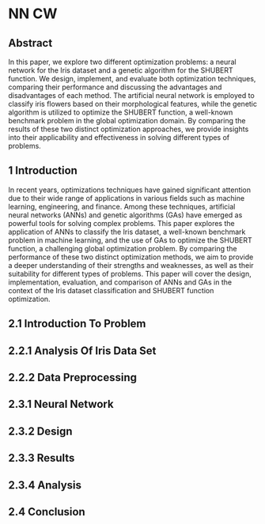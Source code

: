 # NN CW

## Abstract

In this paper, we explore two different optimization problems: a neural network for the Iris dataset and a genetic algorithm for the SHUBERT function. We design, implement, and evaluate both optimization techniques, comparing their performance and discussing the advantages and disadvantages of each method. The artificial neural network is employed to classify iris flowers based on their morphological features, while the genetic algorithm is utilized to optimize the SHUBERT function, a well-known benchmark problem in the global optimization domain. By comparing the results of these two distinct optimization approaches, we provide insights into their applicability and effectiveness in solving different types of problems.

## 1 Introduction

In recent years, optimizations techniques have gained significant attention due to their wide range of applications in various fields such as machine learning, engineering, and finance. Among these techniques, artificial neural networks (ANNs) and genetic algorithms (GAs) have emerged as powerful tools for solving complex problems. This paper explores the application of ANNs to classify the Iris dataset, a well-known benchmark problem in machine learning, and the use of GAs to optimize the SHUBERT function, a challenging global optimization problem. By comparing the performance of these two distinct optimization methods, we aim to provide a deeper understanding of their strengths and weaknesses, as well as their suitability for different types of problems. This paper will cover the design, implementation, evaluation, and comparison of ANNs and GAs in the context of the Iris dataset classification and SHUBERT function optimization.

## 2.1 Introduction To Problem 

## 2.2.1 Analysis Of Iris Data Set

## 2.2.2 Data Preprocessing

## 2.3.1 Neural Network 

## 2.3.2 Design

## 2.3.3  Results

## 2.3.4 Analysis

## 2.4 Conclusion



